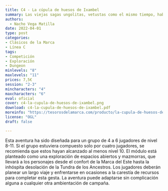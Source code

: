 ```yaml
---
title: C4 - La cúpula de huesos de Ixambel
summary: Las viejas sagas ungolitas, vetustas como el mismo tiempo, hablan de una terrible batalla entre las fuerzas de Valion y Zamordax que tuvo lugar más allá de las negras cumbres de oriente, en la Tundra de los Ancestros. Pero las consecuencias de aquel fragor de armas y almas aún perduran en la tierra maldita y, su legado, amenaza con inundar los páramos helados de una nueva oscuridad.
authors:
  - Nacho Vega Matilla
date: 2022-04-01
type: post
categories:
- Clásicos de la Marca
- Línea C
tags:
- Competición
- Exploración
- Dungeon
minlevels: "8"
maxlevels: "11"
prices: 7,5€
session: "2-3"
mincharacters: "4"
maxcharacters: "6"
eval: oficial
cover: c4-la-cupula-de-huesos-de-ixambel.png
download: c4-la-cupula-de-huesos-de-ixambel.pdf
moreinfo: "https://tesorosdelamarca.com/producto/la-cupula-de-huesos-de-ixambel/"
license: "OGL"
draft: false

---
```

Esta aventura ha sido diseñada para un grupo de 4 a 6 jugadores de nivel 8-11. Si el grupo estuviera compuesto solo por cuatro jugadores, se recomienda que estos hayan alcanzado al menos nivel 10. El módulo está planteado como una exploración de espacios abiertos y mazmorras, que llevará a los personajes desde el confort de la Marca del Este hasta la inhóspita desolación de la Tundra de los Ancestros. Los jugadores deberán planear un largo viaje y enfrentarse en ocasiones a la carestía de recursos para completar esta gesta. La aventura puede adaptarse sin complicación alguna a cualquier otra ambientación de campaña.